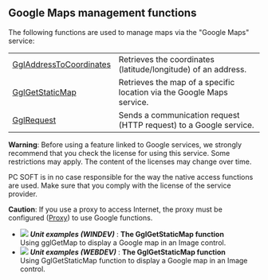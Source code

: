 


## Google Maps management functions
			



<a name="NOTE1"></a>
<a name="NOTE1_1"></a>
The following functions are used to manage maps via the "Google Maps" service:


|   |   |
| --- | --- |
| [GglAddressToCoordinates](../WDLang5/1000017568.md) | Retrieves the coordinates (latitude/longitude) of an address. |
| [GglGetStaticMap](../WDLang5/1000017404.md) | Retrieves the map of a specific location via the Google Maps service. |
| [GglRequest](../WDLang5/1000017345.md) | Sends a communication request (HTTP request) to a Google service. |


**Warning**: Before using a feature linked to Google services, we strongly recommend that you check the license for using this service. Some restrictions may apply. The content of the licenses may change over time.

PC SOFT is in no case responsible for the way the native access functions are used. Make sure that you comply with the license of the service provider.

**Caution**: If you use a proxy to access Internet, the proxy must be configured ([Proxy](../WDLang3/3043002.md)) to use Google functions.


- ![](https://doc.pcsoft.fr/en-US/images/image.awp?langid=3&name=TheGglGetStaticMapfunction.gif) ***Unit examples (WINDEV)*** : **The GglGetStaticMap function** <br>Using gglGetMap to display a Google map in an Image control.
- ![](https://doc.pcsoft.fr/en-US/images/image.awp?langid=3&name=TheGglGetStaticMapfunction.gif) ***Unit examples (WEBDEV)*** : **The GglGetStaticMap function** <br>Using GglGetStaticMap function to display a Google map in an Image control.


